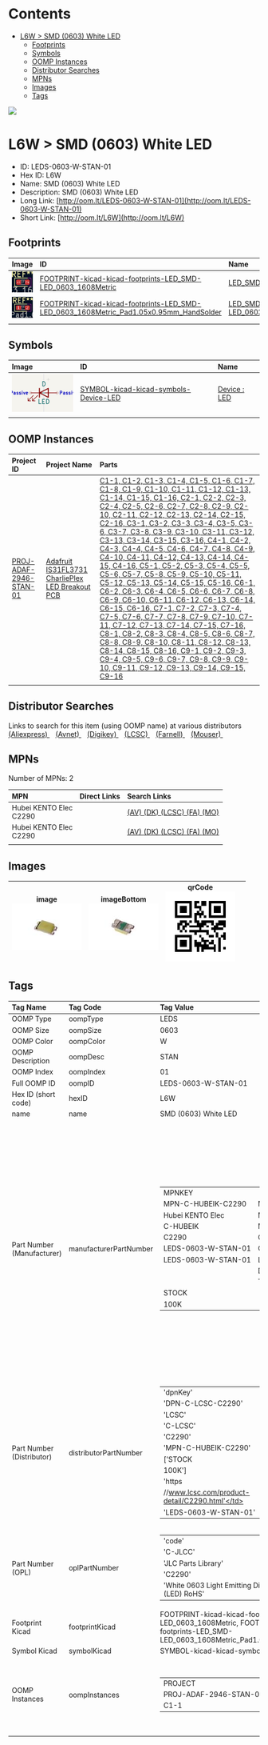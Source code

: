 



Contents
========

* [L6W > SMD (0603) White LED](#l6w--smd-0603-white-led)
	* [Footprints](#footprints)
	* [Symbols](#symbols)
	* [OOMP Instances](#oomp-instances)
	* [Distributor Searches](#distributor-searches)
	* [MPNs](#mpns)
	* [Images](#images)
	* [Tags](#tags)
  
![][im]
# L6W > SMD (0603) White LED

- ID: LEDS-0603-W-STAN-01
- Hex ID: L6W
- Name: SMD (0603) White LED
- Description: SMD (0603) White LED
- Long Link: [http://oom.lt/LEDS-0603-W-STAN-01](http://oom.lt/LEDS-0603-W-STAN-01)
- Short Link: [http://oom.lt/L6W](http://oom.lt/L6W)

## Footprints
  

|Image|ID|Name|
| :--- | :--- | :--- |
|[![](https://raw.githubusercontent.com/oomlout/oomlout_OOMP_eda_V2/main/FOOTPRINT/kicad/kicad-footprints/LED_SMD/LED_0603_1608Metric/image_140.png)](https://github.com/oomlout/oomlout_OOMP_eda_V2/tree/main/FOOTPRINT/kicad/kicad-footprints/LED_SMD/LED_0603_1608Metric/)|[FOOTPRINT-kicad-kicad-footprints-LED_SMD-LED_0603_1608Metric](https://github.com/oomlout/oomlout_OOMP_eda_V2/tree/main/FOOTPRINT/kicad/kicad-footprints/LED_SMD/LED_0603_1608Metric/)|[LED_SMD : LED_0603_1608Metric](https://github.com/oomlout/oomlout_OOMP_eda_V2/tree/main/FOOTPRINT/kicad/kicad-footprints/LED_SMD/LED_0603_1608Metric/)|
|[![](https://raw.githubusercontent.com/oomlout/oomlout_OOMP_eda_V2/main/FOOTPRINT/kicad/kicad-footprints/LED_SMD/LED_0603_1608Metric_Pad1.05x0.95mm_HandSolder/image_140.png)](https://github.com/oomlout/oomlout_OOMP_eda_V2/tree/main/FOOTPRINT/kicad/kicad-footprints/LED_SMD/LED_0603_1608Metric_Pad1.05x0.95mm_HandSolder/)|[FOOTPRINT-kicad-kicad-footprints-LED_SMD-LED_0603_1608Metric_Pad1.05x0.95mm_HandSolder](https://github.com/oomlout/oomlout_OOMP_eda_V2/tree/main/FOOTPRINT/kicad/kicad-footprints/LED_SMD/LED_0603_1608Metric_Pad1.05x0.95mm_HandSolder/)|[LED_SMD : LED_0603_1608Metric_Pad1.05x0.95mm_HandSolder](https://github.com/oomlout/oomlout_OOMP_eda_V2/tree/main/FOOTPRINT/kicad/kicad-footprints/LED_SMD/LED_0603_1608Metric_Pad1.05x0.95mm_HandSolder/)|
||||

## Symbols
  

|Image|ID|Name|
| :--- | :--- | :--- |
|[![](https://raw.githubusercontent.com/oomlout/oomlout_OOMP_eda_V2/main/SYMBOL/kicad/kicad-symbols/Device/LED/image_140.png)](https://github.com/oomlout/oomlout_OOMP_eda_V2/tree/main/SYMBOL/kicad/kicad-symbols/Device/LED/)|[SYMBOL-kicad-kicad-symbols-Device-LED](https://github.com/oomlout/oomlout_OOMP_eda_V2/tree/main/SYMBOL/kicad/kicad-symbols/Device/LED/)|[Device : LED](https://github.com/oomlout/oomlout_OOMP_eda_V2/tree/main/SYMBOL/kicad/kicad-symbols/Device/LED/)|
||||

## OOMP Instances
  

|Project ID|Project Name|Parts|
| :--- | :--- | :--- |
|[PROJ-ADAF-2946-STAN-01](https://github.com/oomlout/oomlout_OOMP_projects_V2/tree/main/PROJ/ADAF/2946/STAN/01/)|[Adafruit IS31FL3731 CharliePlex LED Breakout PCB](https://github.com/oomlout/oomlout_OOMP_projects_V2/tree/main/PROJ/ADAF/2946/STAN/01/)|[C1-1, C1-2, C1-3, C1-4, C1-5, C1-6, C1-7, C1-8, C1-9, C1-10, C1-11, C1-12, C1-13, C1-14, C1-15, C1-16, C2-1, C2-2, C2-3, C2-4, C2-5, C2-6, C2-7, C2-8, C2-9, C2-10, C2-11, C2-12, C2-13, C2-14, C2-15, C2-16, C3-1, C3-2, C3-3, C3-4, C3-5, C3-6, C3-7, C3-8, C3-9, C3-10, C3-11, C3-12, C3-13, C3-14, C3-15, C3-16, C4-1, C4-2, C4-3, C4-4, C4-5, C4-6, C4-7, C4-8, C4-9, C4-10, C4-11, C4-12, C4-13, C4-14, C4-15, C4-16, C5-1, C5-2, C5-3, C5-4, C5-5, C5-6, C5-7, C5-8, C5-9, C5-10, C5-11, C5-12, C5-13, C5-14, C5-15, C5-16, C6-1, C6-2, C6-3, C6-4, C6-5, C6-6, C6-7, C6-8, C6-9, C6-10, C6-11, C6-12, C6-13, C6-14, C6-15, C6-16, C7-1, C7-2, C7-3, C7-4, C7-5, C7-6, C7-7, C7-8, C7-9, C7-10, C7-11, C7-12, C7-13, C7-14, C7-15, C7-16, C8-1, C8-2, C8-3, C8-4, C8-5, C8-6, C8-7, C8-8, C8-9, C8-10, C8-11, C8-12, C8-13, C8-14, C8-15, C8-16, C9-1, C9-2, C9-3, C9-4, C9-5, C9-6, C9-7, C9-8, C9-9, C9-10, C9-11, C9-12, C9-13, C9-14, C9-15, C9-16](https://github.com/oomlout/oomlout_OOMP_projects_V2/tree/main/PROJ/ADAF/2946/STAN/01/)|
||||

## Distributor Searches
  
Links to search for this item (using OOMP name) at various distributors  
[(Aliexpress) ](https://www.aliexpress.com/wholesale?SearchText=1117SMD+0603+White+LED)&nbsp;&nbsp;&nbsp;[(Avnet) ](https://www.avnet.com/shop/us/search/SMD+0603+White+LED)&nbsp;&nbsp;&nbsp;[(Digikey) ](https://www.digikey.co.uk/en/products/result?s=SMD+0603+White+LED)&nbsp;&nbsp;&nbsp;[(LCSC) ](https://www.lcsc.com/search?q=SMD+0603+White+LED)&nbsp;&nbsp;&nbsp;[(Farnell) ](https://uk.farnell.com/search?st=SMD+0603+White+LED)&nbsp;&nbsp;&nbsp;[(Mouser) ](https://www.mouser.com/c/?q=SMD+0603+White+LED)&nbsp;&nbsp;&nbsp;
## MPNs
  
Number of MPNs: 2  

|MPN|Direct Links|Search Links|
| :--- | :--- | :--- |
|Hubei KENTO Elec<br>C2290||[(AV) ](https://www.avnet.com/shop/us/search/C2290)[(DK) ](https://www.digikey.co.uk/products/en?keywords=C2290)[(LCSC) ](https://www.lcsc.com/search?q=C2290)[(FA) ](https://uk.farnell.com/search?st=C2290)[(MO) ](https://www.mouser.com/c/?q=C2290)|
|Hubei KENTO Elec<br>C2290||[(AV) ](https://www.avnet.com/shop/us/search/C2290)[(DK) ](https://www.digikey.co.uk/products/en?keywords=C2290)[(LCSC) ](https://www.lcsc.com/search?q=C2290)[(FA) ](https://uk.farnell.com/search?st=C2290)[(MO) ](https://www.mouser.com/c/?q=C2290)|
||||

## Images
  

|image<br>[![](https://raw.githubusercontent.com/oomlout/oomlout_OOMP_parts_V2/main/LEDS/0603/W/STAN/01/image_140.jpg)](https://github.com/oomlout/oomlout_OOMP_parts_V2/tree/main/LEDS/0603/W/STAN/01/image.jpg)|imageBottom<br>[![](https://raw.githubusercontent.com/oomlout/oomlout_OOMP_parts_V2/main/LEDS/0603/W/STAN/01/image_BOTTOM_140.jpg)](https://github.com/oomlout/oomlout_OOMP_parts_V2/tree/main/LEDS/0603/W/STAN/01/image_BOTTOM.jpg)|qrCode<br>[![](https://raw.githubusercontent.com/oomlout/oomlout_OOMP_parts_V2/main/LEDS/0603/W/STAN/01/qrCode_140.png)](https://github.com/oomlout/oomlout_OOMP_parts_V2/tree/main/LEDS/0603/W/STAN/01/qrCode.png)||
| :---: | :---: | :---: | :---: |

## Tags
  

|Tag Name|Tag Code|Tag Value|
| :--- | :--- | :--- |
|OOMP Type|oompType|LEDS|
|OOMP Size|oompSize|0603|
|OOMP Color|oompColor|W|
|OOMP Description|oompDesc|STAN|
|OOMP Index|oompIndex|01|
|Full OOMP ID|oompID|LEDS-0603-W-STAN-01|
|Hex ID (short code)|hexID|L6W|
|name|name|SMD (0603) White LED|
|Part Number (Manufacturer)|manufacturerPartNumber|<table><tr><td>MPNKEY</td></tr><tr><td> MPN-C-HUBEIK-C2290</td><td> MANUFACTURER</td></tr><tr><td> Hubei KENTO Elec</td><td> MANUCODE</td></tr><tr><td> C-HUBEIK</td><td> MPN</td></tr><tr><td> C2290</td><td> OOMPIDPARTIAL</td></tr><tr><td> LEDS-0603-W-STAN-01</td><td> OOMPID</td></tr><tr><td> LEDS-0603-W-STAN-01</td><td> LINK</td></tr><tr><td> </td><td> DESCRIPTION</td></tr><tr><td> </td><td> TAGS</td></tr><tr><td> STOCK</td></tr><tr><td>100K</td></tr></table></td><td> <table><tr><td>MPNKEY</td></tr><tr><td> MPN-C-HUBEIK-C2290</td><td> MANUFACTURER</td></tr><tr><td> Hubei KENTO Elec</td><td> MANUCODE</td></tr><tr><td> C-HUBEIK</td><td> MPN</td></tr><tr><td> C2290</td><td> OOMPIDPARTIAL</td></tr><tr><td> LEDS-0603-W-STAN-01</td><td> OOMPID</td></tr><tr><td> LEDS-0603-W-STAN-01</td><td> LINK</td></tr><tr><td> </td><td> DESCRIPTION</td></tr><tr><td> </td><td> TAGS</td></tr><tr><td> STOCK</td></tr><tr><td>100K</td></tr></table>|
|Part Number (Distributor)|distributorPartNumber|<table><tr><td>'dpnKey'</td></tr><tr><td> 'DPN-C-LCSC-C2290'</td><td> 'DISTRIBUTOR'</td></tr><tr><td> 'LCSC'</td><td> 'DISTRCODE'</td></tr><tr><td> 'C-LCSC'</td><td> 'DPN'</td></tr><tr><td> 'C2290'</td><td> 'MPN'</td></tr><tr><td> 'MPN-C-HUBEIK-C2290'</td><td> 'TAGS'</td></tr><tr><td> ['STOCK</td></tr><tr><td>100K']</td><td> 'LINK'</td></tr><tr><td> 'https</td></tr><tr><td>//www.lcsc.com/product-detail/C2290.html'</td><td> 'OOMPID'</td></tr><tr><td> 'LEDS-0603-W-STAN-01'</td></tr></table>|
|Part Number (OPL)|oplPartNumber|<table><tr><td>'code'</td></tr><tr><td> 'C-JLCC'</td><td> 'name'</td></tr><tr><td> 'JLC Parts Library'</td><td> 'partID'</td></tr><tr><td> 'C2290'</td><td> 'partName'</td></tr><tr><td> 'White 0603 Light Emitting Diodes (LED) RoHS'</td></tr></table>|
|Footprint Kicad|footprintKicad|FOOTPRINT-kicad-kicad-footprints-LED_SMD-LED_0603_1608Metric, FOOTPRINT-kicad-kicad-footprints-LED_SMD-LED_0603_1608Metric_Pad1.05x0.95mm_HandSolder|
|Symbol Kicad|symbolKicad|SYMBOL-kicad-kicad-symbols-Device-LED|
|OOMP Instances|oompInstances|<table><tr><td>PROJECT</td></tr><tr><td> PROJ-ADAF-2946-STAN-01</td><td> ID</td></tr><tr><td> C1-1</td></tr></table></td><td> <table><tr><td>PROJECT</td></tr><tr><td> PROJ-ADAF-2946-STAN-01</td><td> ID</td></tr><tr><td> C1-2</td></tr></table></td><td> <table><tr><td>PROJECT</td></tr><tr><td> PROJ-ADAF-2946-STAN-01</td><td> ID</td></tr><tr><td> C1-3</td></tr></table></td><td> <table><tr><td>PROJECT</td></tr><tr><td> PROJ-ADAF-2946-STAN-01</td><td> ID</td></tr><tr><td> C1-4</td></tr></table></td><td> <table><tr><td>PROJECT</td></tr><tr><td> PROJ-ADAF-2946-STAN-01</td><td> ID</td></tr><tr><td> C1-5</td></tr></table></td><td> <table><tr><td>PROJECT</td></tr><tr><td> PROJ-ADAF-2946-STAN-01</td><td> ID</td></tr><tr><td> C1-6</td></tr></table></td><td> <table><tr><td>PROJECT</td></tr><tr><td> PROJ-ADAF-2946-STAN-01</td><td> ID</td></tr><tr><td> C1-7</td></tr></table></td><td> <table><tr><td>PROJECT</td></tr><tr><td> PROJ-ADAF-2946-STAN-01</td><td> ID</td></tr><tr><td> C1-8</td></tr></table></td><td> <table><tr><td>PROJECT</td></tr><tr><td> PROJ-ADAF-2946-STAN-01</td><td> ID</td></tr><tr><td> C1-9</td></tr></table></td><td> <table><tr><td>PROJECT</td></tr><tr><td> PROJ-ADAF-2946-STAN-01</td><td> ID</td></tr><tr><td> C1-10</td></tr></table></td><td> <table><tr><td>PROJECT</td></tr><tr><td> PROJ-ADAF-2946-STAN-01</td><td> ID</td></tr><tr><td> C1-11</td></tr></table></td><td> <table><tr><td>PROJECT</td></tr><tr><td> PROJ-ADAF-2946-STAN-01</td><td> ID</td></tr><tr><td> C1-12</td></tr></table></td><td> <table><tr><td>PROJECT</td></tr><tr><td> PROJ-ADAF-2946-STAN-01</td><td> ID</td></tr><tr><td> C1-13</td></tr></table></td><td> <table><tr><td>PROJECT</td></tr><tr><td> PROJ-ADAF-2946-STAN-01</td><td> ID</td></tr><tr><td> C1-14</td></tr></table></td><td> <table><tr><td>PROJECT</td></tr><tr><td> PROJ-ADAF-2946-STAN-01</td><td> ID</td></tr><tr><td> C1-15</td></tr></table></td><td> <table><tr><td>PROJECT</td></tr><tr><td> PROJ-ADAF-2946-STAN-01</td><td> ID</td></tr><tr><td> C1-16</td></tr></table></td><td> <table><tr><td>PROJECT</td></tr><tr><td> PROJ-ADAF-2946-STAN-01</td><td> ID</td></tr><tr><td> C2-1</td></tr></table></td><td> <table><tr><td>PROJECT</td></tr><tr><td> PROJ-ADAF-2946-STAN-01</td><td> ID</td></tr><tr><td> C2-2</td></tr></table></td><td> <table><tr><td>PROJECT</td></tr><tr><td> PROJ-ADAF-2946-STAN-01</td><td> ID</td></tr><tr><td> C2-3</td></tr></table></td><td> <table><tr><td>PROJECT</td></tr><tr><td> PROJ-ADAF-2946-STAN-01</td><td> ID</td></tr><tr><td> C2-4</td></tr></table></td><td> <table><tr><td>PROJECT</td></tr><tr><td> PROJ-ADAF-2946-STAN-01</td><td> ID</td></tr><tr><td> C2-5</td></tr></table></td><td> <table><tr><td>PROJECT</td></tr><tr><td> PROJ-ADAF-2946-STAN-01</td><td> ID</td></tr><tr><td> C2-6</td></tr></table></td><td> <table><tr><td>PROJECT</td></tr><tr><td> PROJ-ADAF-2946-STAN-01</td><td> ID</td></tr><tr><td> C2-7</td></tr></table></td><td> <table><tr><td>PROJECT</td></tr><tr><td> PROJ-ADAF-2946-STAN-01</td><td> ID</td></tr><tr><td> C2-8</td></tr></table></td><td> <table><tr><td>PROJECT</td></tr><tr><td> PROJ-ADAF-2946-STAN-01</td><td> ID</td></tr><tr><td> C2-9</td></tr></table></td><td> <table><tr><td>PROJECT</td></tr><tr><td> PROJ-ADAF-2946-STAN-01</td><td> ID</td></tr><tr><td> C2-10</td></tr></table></td><td> <table><tr><td>PROJECT</td></tr><tr><td> PROJ-ADAF-2946-STAN-01</td><td> ID</td></tr><tr><td> C2-11</td></tr></table></td><td> <table><tr><td>PROJECT</td></tr><tr><td> PROJ-ADAF-2946-STAN-01</td><td> ID</td></tr><tr><td> C2-12</td></tr></table></td><td> <table><tr><td>PROJECT</td></tr><tr><td> PROJ-ADAF-2946-STAN-01</td><td> ID</td></tr><tr><td> C2-13</td></tr></table></td><td> <table><tr><td>PROJECT</td></tr><tr><td> PROJ-ADAF-2946-STAN-01</td><td> ID</td></tr><tr><td> C2-14</td></tr></table></td><td> <table><tr><td>PROJECT</td></tr><tr><td> PROJ-ADAF-2946-STAN-01</td><td> ID</td></tr><tr><td> C2-15</td></tr></table></td><td> <table><tr><td>PROJECT</td></tr><tr><td> PROJ-ADAF-2946-STAN-01</td><td> ID</td></tr><tr><td> C2-16</td></tr></table></td><td> <table><tr><td>PROJECT</td></tr><tr><td> PROJ-ADAF-2946-STAN-01</td><td> ID</td></tr><tr><td> C3-1</td></tr></table></td><td> <table><tr><td>PROJECT</td></tr><tr><td> PROJ-ADAF-2946-STAN-01</td><td> ID</td></tr><tr><td> C3-2</td></tr></table></td><td> <table><tr><td>PROJECT</td></tr><tr><td> PROJ-ADAF-2946-STAN-01</td><td> ID</td></tr><tr><td> C3-3</td></tr></table></td><td> <table><tr><td>PROJECT</td></tr><tr><td> PROJ-ADAF-2946-STAN-01</td><td> ID</td></tr><tr><td> C3-4</td></tr></table></td><td> <table><tr><td>PROJECT</td></tr><tr><td> PROJ-ADAF-2946-STAN-01</td><td> ID</td></tr><tr><td> C3-5</td></tr></table></td><td> <table><tr><td>PROJECT</td></tr><tr><td> PROJ-ADAF-2946-STAN-01</td><td> ID</td></tr><tr><td> C3-6</td></tr></table></td><td> <table><tr><td>PROJECT</td></tr><tr><td> PROJ-ADAF-2946-STAN-01</td><td> ID</td></tr><tr><td> C3-7</td></tr></table></td><td> <table><tr><td>PROJECT</td></tr><tr><td> PROJ-ADAF-2946-STAN-01</td><td> ID</td></tr><tr><td> C3-8</td></tr></table></td><td> <table><tr><td>PROJECT</td></tr><tr><td> PROJ-ADAF-2946-STAN-01</td><td> ID</td></tr><tr><td> C3-9</td></tr></table></td><td> <table><tr><td>PROJECT</td></tr><tr><td> PROJ-ADAF-2946-STAN-01</td><td> ID</td></tr><tr><td> C3-10</td></tr></table></td><td> <table><tr><td>PROJECT</td></tr><tr><td> PROJ-ADAF-2946-STAN-01</td><td> ID</td></tr><tr><td> C3-11</td></tr></table></td><td> <table><tr><td>PROJECT</td></tr><tr><td> PROJ-ADAF-2946-STAN-01</td><td> ID</td></tr><tr><td> C3-12</td></tr></table></td><td> <table><tr><td>PROJECT</td></tr><tr><td> PROJ-ADAF-2946-STAN-01</td><td> ID</td></tr><tr><td> C3-13</td></tr></table></td><td> <table><tr><td>PROJECT</td></tr><tr><td> PROJ-ADAF-2946-STAN-01</td><td> ID</td></tr><tr><td> C3-14</td></tr></table></td><td> <table><tr><td>PROJECT</td></tr><tr><td> PROJ-ADAF-2946-STAN-01</td><td> ID</td></tr><tr><td> C3-15</td></tr></table></td><td> <table><tr><td>PROJECT</td></tr><tr><td> PROJ-ADAF-2946-STAN-01</td><td> ID</td></tr><tr><td> C3-16</td></tr></table></td><td> <table><tr><td>PROJECT</td></tr><tr><td> PROJ-ADAF-2946-STAN-01</td><td> ID</td></tr><tr><td> C4-1</td></tr></table></td><td> <table><tr><td>PROJECT</td></tr><tr><td> PROJ-ADAF-2946-STAN-01</td><td> ID</td></tr><tr><td> C4-2</td></tr></table></td><td> <table><tr><td>PROJECT</td></tr><tr><td> PROJ-ADAF-2946-STAN-01</td><td> ID</td></tr><tr><td> C4-3</td></tr></table></td><td> <table><tr><td>PROJECT</td></tr><tr><td> PROJ-ADAF-2946-STAN-01</td><td> ID</td></tr><tr><td> C4-4</td></tr></table></td><td> <table><tr><td>PROJECT</td></tr><tr><td> PROJ-ADAF-2946-STAN-01</td><td> ID</td></tr><tr><td> C4-5</td></tr></table></td><td> <table><tr><td>PROJECT</td></tr><tr><td> PROJ-ADAF-2946-STAN-01</td><td> ID</td></tr><tr><td> C4-6</td></tr></table></td><td> <table><tr><td>PROJECT</td></tr><tr><td> PROJ-ADAF-2946-STAN-01</td><td> ID</td></tr><tr><td> C4-7</td></tr></table></td><td> <table><tr><td>PROJECT</td></tr><tr><td> PROJ-ADAF-2946-STAN-01</td><td> ID</td></tr><tr><td> C4-8</td></tr></table></td><td> <table><tr><td>PROJECT</td></tr><tr><td> PROJ-ADAF-2946-STAN-01</td><td> ID</td></tr><tr><td> C4-9</td></tr></table></td><td> <table><tr><td>PROJECT</td></tr><tr><td> PROJ-ADAF-2946-STAN-01</td><td> ID</td></tr><tr><td> C4-10</td></tr></table></td><td> <table><tr><td>PROJECT</td></tr><tr><td> PROJ-ADAF-2946-STAN-01</td><td> ID</td></tr><tr><td> C4-11</td></tr></table></td><td> <table><tr><td>PROJECT</td></tr><tr><td> PROJ-ADAF-2946-STAN-01</td><td> ID</td></tr><tr><td> C4-12</td></tr></table></td><td> <table><tr><td>PROJECT</td></tr><tr><td> PROJ-ADAF-2946-STAN-01</td><td> ID</td></tr><tr><td> C4-13</td></tr></table></td><td> <table><tr><td>PROJECT</td></tr><tr><td> PROJ-ADAF-2946-STAN-01</td><td> ID</td></tr><tr><td> C4-14</td></tr></table></td><td> <table><tr><td>PROJECT</td></tr><tr><td> PROJ-ADAF-2946-STAN-01</td><td> ID</td></tr><tr><td> C4-15</td></tr></table></td><td> <table><tr><td>PROJECT</td></tr><tr><td> PROJ-ADAF-2946-STAN-01</td><td> ID</td></tr><tr><td> C4-16</td></tr></table></td><td> <table><tr><td>PROJECT</td></tr><tr><td> PROJ-ADAF-2946-STAN-01</td><td> ID</td></tr><tr><td> C5-1</td></tr></table></td><td> <table><tr><td>PROJECT</td></tr><tr><td> PROJ-ADAF-2946-STAN-01</td><td> ID</td></tr><tr><td> C5-2</td></tr></table></td><td> <table><tr><td>PROJECT</td></tr><tr><td> PROJ-ADAF-2946-STAN-01</td><td> ID</td></tr><tr><td> C5-3</td></tr></table></td><td> <table><tr><td>PROJECT</td></tr><tr><td> PROJ-ADAF-2946-STAN-01</td><td> ID</td></tr><tr><td> C5-4</td></tr></table></td><td> <table><tr><td>PROJECT</td></tr><tr><td> PROJ-ADAF-2946-STAN-01</td><td> ID</td></tr><tr><td> C5-5</td></tr></table></td><td> <table><tr><td>PROJECT</td></tr><tr><td> PROJ-ADAF-2946-STAN-01</td><td> ID</td></tr><tr><td> C5-6</td></tr></table></td><td> <table><tr><td>PROJECT</td></tr><tr><td> PROJ-ADAF-2946-STAN-01</td><td> ID</td></tr><tr><td> C5-7</td></tr></table></td><td> <table><tr><td>PROJECT</td></tr><tr><td> PROJ-ADAF-2946-STAN-01</td><td> ID</td></tr><tr><td> C5-8</td></tr></table></td><td> <table><tr><td>PROJECT</td></tr><tr><td> PROJ-ADAF-2946-STAN-01</td><td> ID</td></tr><tr><td> C5-9</td></tr></table></td><td> <table><tr><td>PROJECT</td></tr><tr><td> PROJ-ADAF-2946-STAN-01</td><td> ID</td></tr><tr><td> C5-10</td></tr></table></td><td> <table><tr><td>PROJECT</td></tr><tr><td> PROJ-ADAF-2946-STAN-01</td><td> ID</td></tr><tr><td> C5-11</td></tr></table></td><td> <table><tr><td>PROJECT</td></tr><tr><td> PROJ-ADAF-2946-STAN-01</td><td> ID</td></tr><tr><td> C5-12</td></tr></table></td><td> <table><tr><td>PROJECT</td></tr><tr><td> PROJ-ADAF-2946-STAN-01</td><td> ID</td></tr><tr><td> C5-13</td></tr></table></td><td> <table><tr><td>PROJECT</td></tr><tr><td> PROJ-ADAF-2946-STAN-01</td><td> ID</td></tr><tr><td> C5-14</td></tr></table></td><td> <table><tr><td>PROJECT</td></tr><tr><td> PROJ-ADAF-2946-STAN-01</td><td> ID</td></tr><tr><td> C5-15</td></tr></table></td><td> <table><tr><td>PROJECT</td></tr><tr><td> PROJ-ADAF-2946-STAN-01</td><td> ID</td></tr><tr><td> C5-16</td></tr></table></td><td> <table><tr><td>PROJECT</td></tr><tr><td> PROJ-ADAF-2946-STAN-01</td><td> ID</td></tr><tr><td> C6-1</td></tr></table></td><td> <table><tr><td>PROJECT</td></tr><tr><td> PROJ-ADAF-2946-STAN-01</td><td> ID</td></tr><tr><td> C6-2</td></tr></table></td><td> <table><tr><td>PROJECT</td></tr><tr><td> PROJ-ADAF-2946-STAN-01</td><td> ID</td></tr><tr><td> C6-3</td></tr></table></td><td> <table><tr><td>PROJECT</td></tr><tr><td> PROJ-ADAF-2946-STAN-01</td><td> ID</td></tr><tr><td> C6-4</td></tr></table></td><td> <table><tr><td>PROJECT</td></tr><tr><td> PROJ-ADAF-2946-STAN-01</td><td> ID</td></tr><tr><td> C6-5</td></tr></table></td><td> <table><tr><td>PROJECT</td></tr><tr><td> PROJ-ADAF-2946-STAN-01</td><td> ID</td></tr><tr><td> C6-6</td></tr></table></td><td> <table><tr><td>PROJECT</td></tr><tr><td> PROJ-ADAF-2946-STAN-01</td><td> ID</td></tr><tr><td> C6-7</td></tr></table></td><td> <table><tr><td>PROJECT</td></tr><tr><td> PROJ-ADAF-2946-STAN-01</td><td> ID</td></tr><tr><td> C6-8</td></tr></table></td><td> <table><tr><td>PROJECT</td></tr><tr><td> PROJ-ADAF-2946-STAN-01</td><td> ID</td></tr><tr><td> C6-9</td></tr></table></td><td> <table><tr><td>PROJECT</td></tr><tr><td> PROJ-ADAF-2946-STAN-01</td><td> ID</td></tr><tr><td> C6-10</td></tr></table></td><td> <table><tr><td>PROJECT</td></tr><tr><td> PROJ-ADAF-2946-STAN-01</td><td> ID</td></tr><tr><td> C6-11</td></tr></table></td><td> <table><tr><td>PROJECT</td></tr><tr><td> PROJ-ADAF-2946-STAN-01</td><td> ID</td></tr><tr><td> C6-12</td></tr></table></td><td> <table><tr><td>PROJECT</td></tr><tr><td> PROJ-ADAF-2946-STAN-01</td><td> ID</td></tr><tr><td> C6-13</td></tr></table></td><td> <table><tr><td>PROJECT</td></tr><tr><td> PROJ-ADAF-2946-STAN-01</td><td> ID</td></tr><tr><td> C6-14</td></tr></table></td><td> <table><tr><td>PROJECT</td></tr><tr><td> PROJ-ADAF-2946-STAN-01</td><td> ID</td></tr><tr><td> C6-15</td></tr></table></td><td> <table><tr><td>PROJECT</td></tr><tr><td> PROJ-ADAF-2946-STAN-01</td><td> ID</td></tr><tr><td> C6-16</td></tr></table></td><td> <table><tr><td>PROJECT</td></tr><tr><td> PROJ-ADAF-2946-STAN-01</td><td> ID</td></tr><tr><td> C7-1</td></tr></table></td><td> <table><tr><td>PROJECT</td></tr><tr><td> PROJ-ADAF-2946-STAN-01</td><td> ID</td></tr><tr><td> C7-2</td></tr></table></td><td> <table><tr><td>PROJECT</td></tr><tr><td> PROJ-ADAF-2946-STAN-01</td><td> ID</td></tr><tr><td> C7-3</td></tr></table></td><td> <table><tr><td>PROJECT</td></tr><tr><td> PROJ-ADAF-2946-STAN-01</td><td> ID</td></tr><tr><td> C7-4</td></tr></table></td><td> <table><tr><td>PROJECT</td></tr><tr><td> PROJ-ADAF-2946-STAN-01</td><td> ID</td></tr><tr><td> C7-5</td></tr></table></td><td> <table><tr><td>PROJECT</td></tr><tr><td> PROJ-ADAF-2946-STAN-01</td><td> ID</td></tr><tr><td> C7-6</td></tr></table></td><td> <table><tr><td>PROJECT</td></tr><tr><td> PROJ-ADAF-2946-STAN-01</td><td> ID</td></tr><tr><td> C7-7</td></tr></table></td><td> <table><tr><td>PROJECT</td></tr><tr><td> PROJ-ADAF-2946-STAN-01</td><td> ID</td></tr><tr><td> C7-8</td></tr></table></td><td> <table><tr><td>PROJECT</td></tr><tr><td> PROJ-ADAF-2946-STAN-01</td><td> ID</td></tr><tr><td> C7-9</td></tr></table></td><td> <table><tr><td>PROJECT</td></tr><tr><td> PROJ-ADAF-2946-STAN-01</td><td> ID</td></tr><tr><td> C7-10</td></tr></table></td><td> <table><tr><td>PROJECT</td></tr><tr><td> PROJ-ADAF-2946-STAN-01</td><td> ID</td></tr><tr><td> C7-11</td></tr></table></td><td> <table><tr><td>PROJECT</td></tr><tr><td> PROJ-ADAF-2946-STAN-01</td><td> ID</td></tr><tr><td> C7-12</td></tr></table></td><td> <table><tr><td>PROJECT</td></tr><tr><td> PROJ-ADAF-2946-STAN-01</td><td> ID</td></tr><tr><td> C7-13</td></tr></table></td><td> <table><tr><td>PROJECT</td></tr><tr><td> PROJ-ADAF-2946-STAN-01</td><td> ID</td></tr><tr><td> C7-14</td></tr></table></td><td> <table><tr><td>PROJECT</td></tr><tr><td> PROJ-ADAF-2946-STAN-01</td><td> ID</td></tr><tr><td> C7-15</td></tr></table></td><td> <table><tr><td>PROJECT</td></tr><tr><td> PROJ-ADAF-2946-STAN-01</td><td> ID</td></tr><tr><td> C7-16</td></tr></table></td><td> <table><tr><td>PROJECT</td></tr><tr><td> PROJ-ADAF-2946-STAN-01</td><td> ID</td></tr><tr><td> C8-1</td></tr></table></td><td> <table><tr><td>PROJECT</td></tr><tr><td> PROJ-ADAF-2946-STAN-01</td><td> ID</td></tr><tr><td> C8-2</td></tr></table></td><td> <table><tr><td>PROJECT</td></tr><tr><td> PROJ-ADAF-2946-STAN-01</td><td> ID</td></tr><tr><td> C8-3</td></tr></table></td><td> <table><tr><td>PROJECT</td></tr><tr><td> PROJ-ADAF-2946-STAN-01</td><td> ID</td></tr><tr><td> C8-4</td></tr></table></td><td> <table><tr><td>PROJECT</td></tr><tr><td> PROJ-ADAF-2946-STAN-01</td><td> ID</td></tr><tr><td> C8-5</td></tr></table></td><td> <table><tr><td>PROJECT</td></tr><tr><td> PROJ-ADAF-2946-STAN-01</td><td> ID</td></tr><tr><td> C8-6</td></tr></table></td><td> <table><tr><td>PROJECT</td></tr><tr><td> PROJ-ADAF-2946-STAN-01</td><td> ID</td></tr><tr><td> C8-7</td></tr></table></td><td> <table><tr><td>PROJECT</td></tr><tr><td> PROJ-ADAF-2946-STAN-01</td><td> ID</td></tr><tr><td> C8-8</td></tr></table></td><td> <table><tr><td>PROJECT</td></tr><tr><td> PROJ-ADAF-2946-STAN-01</td><td> ID</td></tr><tr><td> C8-9</td></tr></table></td><td> <table><tr><td>PROJECT</td></tr><tr><td> PROJ-ADAF-2946-STAN-01</td><td> ID</td></tr><tr><td> C8-10</td></tr></table></td><td> <table><tr><td>PROJECT</td></tr><tr><td> PROJ-ADAF-2946-STAN-01</td><td> ID</td></tr><tr><td> C8-11</td></tr></table></td><td> <table><tr><td>PROJECT</td></tr><tr><td> PROJ-ADAF-2946-STAN-01</td><td> ID</td></tr><tr><td> C8-12</td></tr></table></td><td> <table><tr><td>PROJECT</td></tr><tr><td> PROJ-ADAF-2946-STAN-01</td><td> ID</td></tr><tr><td> C8-13</td></tr></table></td><td> <table><tr><td>PROJECT</td></tr><tr><td> PROJ-ADAF-2946-STAN-01</td><td> ID</td></tr><tr><td> C8-14</td></tr></table></td><td> <table><tr><td>PROJECT</td></tr><tr><td> PROJ-ADAF-2946-STAN-01</td><td> ID</td></tr><tr><td> C8-15</td></tr></table></td><td> <table><tr><td>PROJECT</td></tr><tr><td> PROJ-ADAF-2946-STAN-01</td><td> ID</td></tr><tr><td> C8-16</td></tr></table></td><td> <table><tr><td>PROJECT</td></tr><tr><td> PROJ-ADAF-2946-STAN-01</td><td> ID</td></tr><tr><td> C9-1</td></tr></table></td><td> <table><tr><td>PROJECT</td></tr><tr><td> PROJ-ADAF-2946-STAN-01</td><td> ID</td></tr><tr><td> C9-2</td></tr></table></td><td> <table><tr><td>PROJECT</td></tr><tr><td> PROJ-ADAF-2946-STAN-01</td><td> ID</td></tr><tr><td> C9-3</td></tr></table></td><td> <table><tr><td>PROJECT</td></tr><tr><td> PROJ-ADAF-2946-STAN-01</td><td> ID</td></tr><tr><td> C9-4</td></tr></table></td><td> <table><tr><td>PROJECT</td></tr><tr><td> PROJ-ADAF-2946-STAN-01</td><td> ID</td></tr><tr><td> C9-5</td></tr></table></td><td> <table><tr><td>PROJECT</td></tr><tr><td> PROJ-ADAF-2946-STAN-01</td><td> ID</td></tr><tr><td> C9-6</td></tr></table></td><td> <table><tr><td>PROJECT</td></tr><tr><td> PROJ-ADAF-2946-STAN-01</td><td> ID</td></tr><tr><td> C9-7</td></tr></table></td><td> <table><tr><td>PROJECT</td></tr><tr><td> PROJ-ADAF-2946-STAN-01</td><td> ID</td></tr><tr><td> C9-8</td></tr></table></td><td> <table><tr><td>PROJECT</td></tr><tr><td> PROJ-ADAF-2946-STAN-01</td><td> ID</td></tr><tr><td> C9-9</td></tr></table></td><td> <table><tr><td>PROJECT</td></tr><tr><td> PROJ-ADAF-2946-STAN-01</td><td> ID</td></tr><tr><td> C9-10</td></tr></table></td><td> <table><tr><td>PROJECT</td></tr><tr><td> PROJ-ADAF-2946-STAN-01</td><td> ID</td></tr><tr><td> C9-11</td></tr></table></td><td> <table><tr><td>PROJECT</td></tr><tr><td> PROJ-ADAF-2946-STAN-01</td><td> ID</td></tr><tr><td> C9-12</td></tr></table></td><td> <table><tr><td>PROJECT</td></tr><tr><td> PROJ-ADAF-2946-STAN-01</td><td> ID</td></tr><tr><td> C9-13</td></tr></table></td><td> <table><tr><td>PROJECT</td></tr><tr><td> PROJ-ADAF-2946-STAN-01</td><td> ID</td></tr><tr><td> C9-14</td></tr></table></td><td> <table><tr><td>PROJECT</td></tr><tr><td> PROJ-ADAF-2946-STAN-01</td><td> ID</td></tr><tr><td> C9-15</td></tr></table></td><td> <table><tr><td>PROJECT</td></tr><tr><td> PROJ-ADAF-2946-STAN-01</td><td> ID</td></tr><tr><td> C9-16</td></tr></table>|
||||



[im]: image_450.jpg

